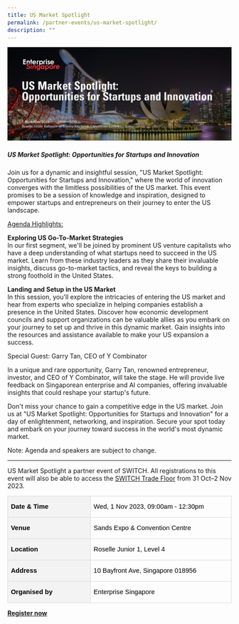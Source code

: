 ```yaml
---
title: US Market Spotlight
permalink: /partner-events/us-market-spotlight/
description: ""
---
```

![](/images/us%20market%20spotlight%20graphic%20(event%20header%201920%20wide).jpg)
##### **US Market Spotlight: Opportunities for Startups and Innovation**


Join us for a dynamic and insightful session, "US Market Spotlight: Opportunities for Startups and Innovation," where the world of innovation converges with the limitless possibilities of the US market. This event promises to be a session of knowledge and inspiration, designed to empower startups and entrepreneurs on their journey to enter the US landscape.

<u>Agenda Highlights:</u>

<b>Exploring US Go-To-Market Strategies</b><br>
In our first segment, we'll be joined by prominent US venture capitalists who have a deep understanding of what startups need to succeed in the US market. Learn from these industry leaders as they share their invaluable insights, discuss go-to-market tactics, and reveal the keys to building a strong foothold in the United States.

<b>Landing and Setup in the US Market</b><br>In this session, you'll explore the intricacies of entering the US market and hear from experts who specialize in helping companies establish a presence in the United States. Discover how economic development councils and support organizations can be valuable allies as you embark on your journey to set up and thrive in this dynamic market. Gain insights into the resources and assistance available to make your US expansion a success.

Special Guest: Garry Tan, CEO of Y Combinator

In a unique and rare opportunity, Garry Tan, renowned entrepreneur, investor, and CEO of Y Combinator, will take the stage. He will provide live feedback on Singaporean enterprise and AI companies, offering invaluable insights that could reshape your startup's future.

Don't miss your chance to gain a competitive edge in the US market. Join us at "US Market Spotlight: Opportunities for Startups and Innovation" for a day of enlightenment, networking, and inspiration. Secure your spot today and embark on your journey toward success in the world's most dynamic market.

Note: Agenda and speakers are subject to change.

<hr>

US Market Spotlight a partner event of SWITCH. All registrations to this event will also be able to access the&nbsp;[SWITCH Trade Floor](https://2023.switchsg.org/mvKw9?RefId=Trade)&nbsp;from 31 Oct–2 Nov 2023.<br> 

<table style="border:none;border-collapse:collapse;"><colgroup><col width="240"><col width="441"></colgroup><tbody><tr style="height:36pt"><td style="border-left:solid #d9d9d9 1pt;border-right:solid #d9d9d9 1pt;border-bottom:solid #d9d9d9 1pt;border-top:solid #d9d9d9 1pt;vertical-align:middle;background-color:#f3f3f3;padding:0pt 5pt 0pt 5pt;overflow:hidden;overflow-wrap:break-word;"><p style="line-height:1.2;margin-top:0pt;margin-bottom:0pt;" dir="ltr"><span style="font-size:11pt;font-family:Arial,sans-serif;color:#000000;background-color:transparent;font-weight:700;font-style:normal;font-variant:normal;text-decoration:none;vertical-align:baseline;white-space:pre;white-space:pre-wrap;">Date &amp; Time</span></p></td><td style="border-left:solid #d9d9d9 1pt;border-right:solid #d9d9d9 1pt;border-bottom:solid #d9d9d9 1pt;border-top:solid #d9d9d9 1pt;vertical-align:middle;padding:0pt 5pt 0pt 5pt;overflow:hidden;overflow-wrap:break-word;"><p style="line-height:1.2;margin-top:0pt;margin-bottom:0pt;" dir="ltr"><span style="font-size:11pt;font-family:Arial,sans-serif;color:#000000;background-color:transparent;font-weight:400;font-style:normal;font-variant:normal;text-decoration:none;vertical-align:baseline;white-space:pre;white-space:pre-wrap;">Wed, 1 Nov 2023, 09:00am - 12:30pm</span></p></td></tr><tr style="height:36pt"><td style="border-left:solid #d9d9d9 1pt;border-right:solid #d9d9d9 1pt;border-bottom:solid #d9d9d9 1pt;border-top:solid #d9d9d9 1pt;vertical-align:middle;background-color:#f3f3f3;padding:0pt 5pt 0pt 5pt;overflow:hidden;overflow-wrap:break-word;"><p style="line-height:1.2;margin-top:0pt;margin-bottom:0pt;" dir="ltr"><span style="font-size:11pt;font-family:Arial,sans-serif;color:#000000;background-color:transparent;font-weight:700;font-style:normal;font-variant:normal;text-decoration:none;vertical-align:baseline;white-space:pre;white-space:pre-wrap;">Venue</span></p></td><td style="border-left:solid #d9d9d9 1pt;border-right:solid #d9d9d9 1pt;border-bottom:solid #d9d9d9 1pt;border-top:solid #d9d9d9 1pt;vertical-align:middle;padding:0pt 5pt 0pt 5pt;overflow:hidden;overflow-wrap:break-word;"><p style="line-height:1.2;margin-top:0pt;margin-bottom:0pt;" dir="ltr"><span style="font-size:11pt;font-family:Arial,sans-serif;color:#000000;background-color:transparent;font-weight:400;font-style:normal;font-variant:normal;text-decoration:none;vertical-align:baseline;white-space:pre;white-space:pre-wrap;">Sands Expo &amp; Convention Centre</span></p></td></tr><tr style="height:36pt"><td style="border-left:solid #d9d9d9 1pt;border-right:solid #d9d9d9 1pt;border-bottom:solid #d9d9d9 1pt;border-top:solid #d9d9d9 1pt;vertical-align:middle;background-color:#f3f3f3;padding:0pt 5pt 0pt 5pt;overflow:hidden;overflow-wrap:break-word;"><p style="line-height:1.2;margin-top:0pt;margin-bottom:0pt;" dir="ltr"><span style="font-size:11pt;font-family:Arial,sans-serif;color:#000000;background-color:transparent;font-weight:700;font-style:normal;font-variant:normal;text-decoration:none;vertical-align:baseline;white-space:pre;white-space:pre-wrap;">Location</span></p></td><td style="border-left:solid #d9d9d9 1pt;border-right:solid #d9d9d9 1pt;border-bottom:solid #d9d9d9 1pt;border-top:solid #d9d9d9 1pt;vertical-align:middle;padding:0pt 5pt 0pt 5pt;overflow:hidden;overflow-wrap:break-word;"><p style="line-height:1.2;margin-top:0pt;margin-bottom:0pt;" dir="ltr"><span style="font-size:11pt;font-family:Arial,sans-serif;color:#000000;background-color:transparent;font-weight:400;font-style:normal;font-variant:normal;text-decoration:none;vertical-align:baseline;white-space:pre;white-space:pre-wrap;">Roselle Junior 1, Level 4</span></p></td></tr><tr style="height:36pt"><td style="border-left:solid #d9d9d9 1pt;border-right:solid #d9d9d9 1pt;border-bottom:solid #d9d9d9 1pt;border-top:solid #d9d9d9 1pt;vertical-align:middle;background-color:#f3f3f3;padding:0pt 5pt 0pt 5pt;overflow:hidden;overflow-wrap:break-word;"><p style="line-height:1.2;margin-top:0pt;margin-bottom:0pt;" dir="ltr"><span style="font-size:11pt;font-family:Arial,sans-serif;color:#000000;background-color:transparent;font-weight:700;font-style:normal;font-variant:normal;text-decoration:none;vertical-align:baseline;white-space:pre;white-space:pre-wrap;">Address</span></p></td><td style="border-left:solid #d9d9d9 1pt;border-right:solid #d9d9d9 1pt;border-bottom:solid #d9d9d9 1pt;border-top:solid #d9d9d9 1pt;vertical-align:middle;padding:0pt 5pt 0pt 5pt;overflow:hidden;overflow-wrap:break-word;"><p style="line-height:1.2;margin-top:0pt;margin-bottom:0pt;" dir="ltr"><span style="font-size:11pt;font-family:Arial,sans-serif;color:#000000;background-color:transparent;font-weight:400;font-style:normal;font-variant:normal;text-decoration:none;vertical-align:baseline;white-space:pre;white-space:pre-wrap;">10 Bayfront Ave, Singapore 018956</span></p></td></tr><tr style="height:36pt"><td style="border-left:solid #d9d9d9 1pt;border-right:solid #d9d9d9 1pt;border-bottom:solid #d9d9d9 1pt;border-top:solid #d9d9d9 1pt;vertical-align:middle;background-color:#f3f3f3;padding:0pt 5pt 0pt 5pt;overflow:hidden;overflow-wrap:break-word;"><p style="line-height:1.2;margin-top:0pt;margin-bottom:0pt;" dir="ltr"><span style="font-size:11pt;font-family:Arial,sans-serif;color:#000000;background-color:transparent;font-weight:700;font-style:normal;font-variant:normal;text-decoration:none;vertical-align:baseline;white-space:pre;white-space:pre-wrap;">Organised by</span></p></td><td style="border-left:solid #d9d9d9 1pt;border-right:solid #d9d9d9 1pt;border-bottom:solid #d9d9d9 1pt;border-top:solid #d9d9d9 1pt;vertical-align:middle;padding:0pt 5pt 0pt 5pt;overflow:hidden;overflow-wrap:break-word;"><p style="line-height:1.2;margin-top:0pt;margin-bottom:0pt;" dir="ltr"><span style="font-size:11pt;font-family:Arial,sans-serif;color:#000000;background-color:transparent;font-weight:400;font-style:normal;font-variant:normal;text-decoration:none;vertical-align:baseline;white-space:pre;white-space:pre-wrap;">Enterprise Singapore</span></p></td></tr></tbody></table>

**[Register now](https://2023.switchsg.org/B2KxW)**